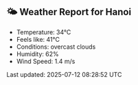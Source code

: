 <!-- WEATHER-START -->
## 🌤 Weather Report for Hanoi

- Temperature: 34°C
- Feels like: 41°C
- Conditions: overcast clouds
- Humidity: 62%
- Wind Speed: 1.4 m/s

Last updated: 2025-07-12 08:28:52 UTC
<!-- WEATHER-END -->

